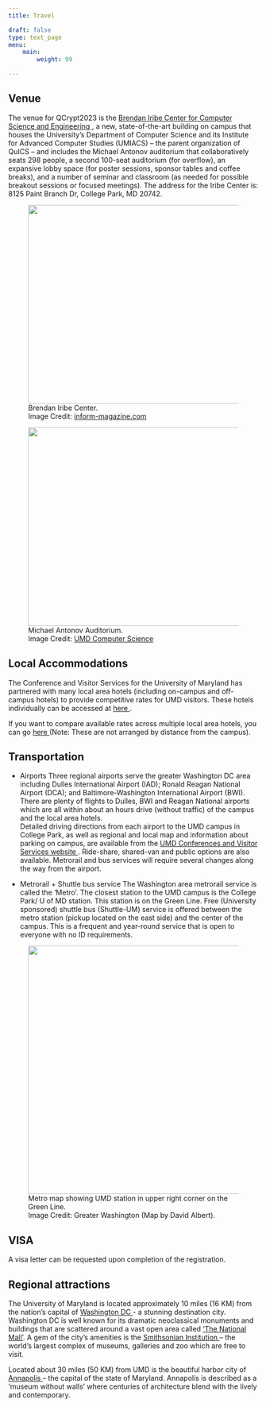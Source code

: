 ```yaml
---
title: Travel

draft: false
type: text_page
menu:
    main:
        weight: 99

---
```

## Venue
The venue for QCrypt2023 is the <a href="https://iribe.umd.edu/"> Brendan Iribe Center for Computer Science and Engineering </a>, a new, state-of-the-art building on campus that houses the University’s Department of Computer Science and its Institute for Advanced Computer Studies (UMIACS) – the parent organization of QuICS – and includes the Michael Antonov auditorium that collaboratively seats 298 people, a second 100-seat auditorium (for overflow), an expansive lobby space (for poster sessions, sponsor tables and coffee breaks), and a number of seminar and classroom (as needed for possible breakout sessions or focused meetings). The address for the Iribe Center is: 8125 Paint Branch Dr, College Park, MD 20742.

<figure>
<img id="venue" src="/images/Iribe.jpg" style="width:700px;height:400px;"/>
<figcaption>Brendan Iribe Center. <br>	Image Credit: <a href="https://inform-magazine.com/">inform-magazine.com</a> </figcaption>
</figure>
<figure>
<img id="auditorium" src="/images/auditorium2.jpg" style="width:700px;height:400px;"/>
<figcaption>Michael Antonov Auditorium.  <br>	Image Credit: <a href ="https://www.cs.umd.edu/">UMD Computer Science </a> </figcaption>
</figure>

## Local Accommodations
The Conference and Visitor Services for the University of Maryland has partnered with many local area hotels (including on-campus and off-campus hotels) to provide competitive rates for UMD visitors. These hotels individually can be accessed at <a href="https://campustravel.com/university/university-of-maryland-conference-visitor-services/">here </a>. 

If you want to compare available rates across multiple local area hotels, you can go <a href=" https://campustravel.com/university/university-of-maryland-conference-visitor-services/university-of-maryland-conference-visitor-services-search/"> here </a> (Note: These are not arranged by distance from the campus). 

## Transportation
* Airports 
Three regional airports serve the greater Washington DC area including Dulles International Airport (IAD); Ronald Reagan National Airport (DCA); and Baltimore-Washington International Airport (BWI). There are plenty of flights to Dulles, BWI and Reagan National airports which are all within about an hours drive (without traffic) of the campus and the local area hotels. <br>
Detailed driving directions from each airport to the UMD campus in College Park, as well as regional and local map and information about parking on campus, are available from the <a href="https://cvs.umd.edu/visit/maps-directions"> UMD Conferences and Visitor Services website </a>. Ride-share, shared-van and public options are also available. Metrorail and bus services will require several changes along the way from the airport. 

* Metrorail + Shuttle bus service
The Washington area metrorail service is called the ‘Metro’. The closest station to the UMD campus is the College Park/ U of MD station. This station is on the Green Line. Free (University sponsored) shuttle bus (Shuttle-UM) service is offered between the metro station (pickup located on the east side) and the center of the campus. This is a frequent and year-round service that is open to everyone with no ID requirements.  

<figure>
<img id="metrorail" src="/images/metro_rail.png" style="width:600px;height:500px;"/>
<figcaption>Metro map showing UMD station in upper right corner on the Green Line. <br>
Image Credit: Greater Washington (Map by David Albert).
</figcaption>
</figure>

## VISA
A visa letter can be requested upon completion of the registration. 

## Regional attractions
The University of Maryland is located approximately 10 miles (16 KM) from the nation’s capital of <a href="www.washington.org">Washington DC </a>- a stunning destination city. Washington DC is well known for its dramatic neoclassical monuments and buildings that are scattered around a vast open area called <a href="www.washington.org/visit-dc/monuments-memorials">‘The National Mall’</a>. A gem of the city’s amenities is the <a href="www.si.edu/museums">Smithsonian Institution </a> – the world’s largest complex of museums, galleries and zoo which are free to visit. 

Located about 30 miles (50 KM) from UMD is the beautiful harbor city of <a href="www.visitannapolis.org/">Annapolis </a> – the capital of the state of Maryland. Annapolis is described as a ‘museum without walls’ where centuries of architecture blend with the lively and contemporary.  
